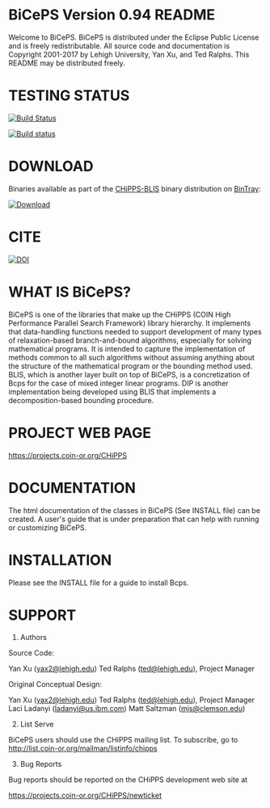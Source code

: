 BiCePS Version 0.94 README
==========================

Welcome to BiCePS. BiCePS is distributed under the Eclipse Public License and
is freely redistributable. All source code and documentation is Copyright
2001-2017 by Lehigh University, Yan Xu, and Ted Ralphs. This README may be
distributed freely.

TESTING STATUS
==============

[![Build Status](https://travis-ci.org/coin-or/CHiPPS-BiCePS.svg?branch=master)](https://travis-ci.org/coin-or/CHiPPS-BiCePS)

[![Build status](https://ci.appveyor.com/api/projects/status/lqdk3l72xs5j8qxj?svg=true)](https://ci.appveyor.com/project/tkralphs/chipps-biceps)

DOWNLOAD
========

Binaries available as part of the [CHiPPS-BLIS](http://github.com/coin-or/CHiPPS-BLIS) binary distribution on [BinTray](http://bintray.com):

[ ![Download](https://api.bintray.com/packages/coin-or/download/CHiPPS-BLIS/images/download.svg?version=0.94) ](https://bintray.com/coin-or/download/CHiPPS-BLIS/0.94/link)

CITE
====

[![DOI](https://zenodo.org/badge/23726997.svg)](https://zenodo.org/badge/latestdoi/23726997)

WHAT IS BiCePS?
===============

BiCePS is one of the libraries that make up the CHiPPS (COIN High Performance
Parallel Search Framework) library hierarchy. It implements that data-handling
functions needed to support development of many types of relaxation-based
branch-and-bound algorithms, especially for solving mathematical programs. It
is intended to capture the implementation of methods common to all such
algorithms without assuming anything about the structure of the mathematical
program or the bounding method used. BLIS, which is another layer built on top
of BiCePS, is a concretization of Bcps for the case of mixed integer linear
programs. DIP is another implementation being developed using BLIS that
implements a decomposition-based bounding procedure.

PROJECT WEB PAGE
================

https://projects.coin-or.org/CHiPPS

DOCUMENTATION
=============

The html documentation of the classes in BiCePS (See INSTALL file) can be
created. A user's guide that is under preparation that can help with running
or customizing BiCePS.

INSTALLATION
============

Please see the INSTALL file for a guide to install Bcps.

SUPPORT
=======

1. Authors

Source Code:

Yan Xu (yax2@lehigh.edu)
Ted Ralphs (ted@lehigh.edu), Project Manager

Original Conceptual Design:

Yan Xu (yax2@lehigh.edu)
Ted Ralphs (ted@lehigh.edu), Project Manager
Laci Ladanyi (ladanyi@us.ibm.com)
Matt Saltzman (mjs@clemson.edu)

2. List Serve

BiCePS users should use the CHiPPS mailing list. To subscribe, go to 
http://list.coin-or.org/mailman/listinfo/chipps

3. Bug Reports

Bug reports should be reported on the CHiPPS development web site at

https://projects.coin-or.org/CHiPPS/newticket
